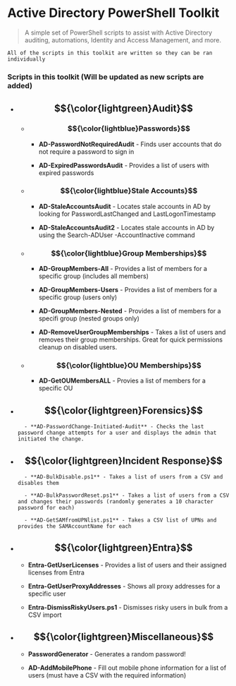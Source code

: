 
# Active Directory PowerShell Toolkit

> A simple set of PowerShell scripts to assist with Active Directory auditing, automations, Identity and Access Management, and more. 


`All of the scripts in this toolkit are written so they can be ran individually`


### Scripts in this toolkit (Will be updated as new scripts are added)


* ## $${\color{lightgreen}Audit}$$

    * ### $${\color{lightblue}Passwords}$$

        - **AD-PasswordNotRequiredAudit** - Finds user accounts that do not require a password to sign in 

        - **AD-ExpiredPasswordsAudit** - Provides a list of users with expired passwords 

    * ### $${\color{lightblue}Stale Accounts}$$

        - **AD-StaleAccountsAudit** - Locates stale accounts in AD by looking for PasswordLastChanged and LastLogonTimestamp

        - **AD-StaleAccountsAudit2** - Locates stale accounts in AD by using the Search-ADUser -AccountInactive command 

    * ### $${\color{lightblue}Group Memberships}$$

        - **AD-GroupMembers-All** - Provides a list of members for a specific group (includes all members)

        - **AD-GroupMembers-Users** - Provides a list of members for a specific group (users only)

        - **AD-GroupMembers-Nested** - Provides a list of members for a specifi group (nested groups only)

        - **AD-RemoveUserGroupMemberships** - Takes a list of users and removes their group memberships. Great for quick  permissions cleanup on disabled users. 

    * ### $${\color{lightblue}OU Memberships}$$

        - **AD-GetOUMembersALL** - Provies a list of members for a specific OU 


* ## $${\color{lightgreen}Forensics}$$

        - **AD-PasswordChange-Initiated-Audit** - Checks the last password change attempts for a user and displays the admin that initiated the change. 


* ## $${\color{lightgreen}Incident Response}$$

        - **AD-BulkDisable.ps1** - Takes a list of users from a CSV and disables them 

        - **AD-BulkPasswordReset.ps1** - Takes a list of users from a CSV and changes their passwords (randomly generates a 10 character password for each)

        - **AD-GetSAMfromUPNlist.ps1** - Takes a CSV list of UPNs and provides the SAMAccountName for each 


* ## $${\color{lightgreen}Entra}$$ 

    - **Entra-GetUserLicenses** - Provides a list of users and their assigned licenses from Entra 

    - **Entra-GetUserProxyAddresses** - Shows all proxy addresses for a specific user 

    - **Entra-DismissRiskyUsers.ps1** - Dismisses risky users in bulk from a CSV import 


* ## $${\color{lightgreen}Miscellaneous}$$

    - **PasswordGenerator** - Generates a random password! 

    - **AD-AddMobilePhone** - Fill out mobile phone information for a list of users (must have a CSV with the required information) 




